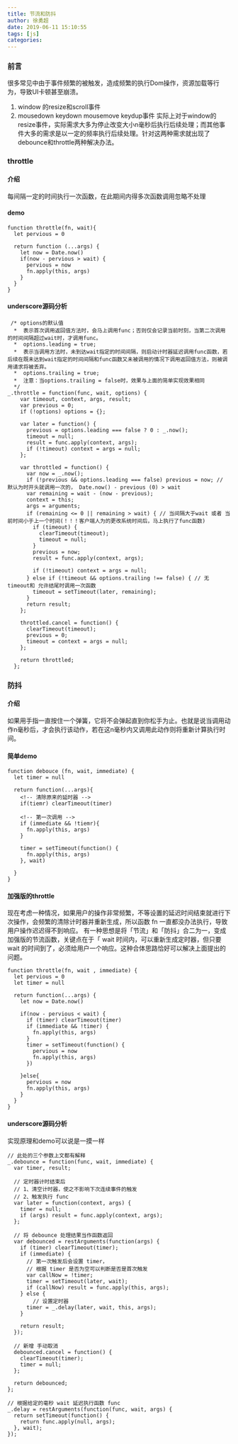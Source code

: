 ```yaml
---
title: 节流和防抖
author: 徐勇超
date: 2019-06-11 15:10:55
tags: [js]
categories:
---
```


### 前言
很多常见中由于事件频繁的被触发，造成频繁的执行Dom操作，资源加载等行为，导致UI卡顿甚至崩溃。
1. window 的resize和scroll事件
2. mousedown keydown mousemove keydup事件 
实际上对于window的resize事件，实际需求大多为停止改变大小n毫秒后执行后续处理；而其他事件大多的需求是以一定的频率执行后续处理。针对这两种需求就出现了debounce和throttle两种解决办法。 

### throttle
#### 介绍
每间隔一定的时间执行一次函数，在此期间内得多次函数调用忽略不处理
#### demo
```
function throttle(fn, wait){
  let pervious = 0

  return function (...args) {
    let now = Date.now()
    if(now - pervious > wait) {
      pervious = now
      fn.apply(this, args)
    }
  }
}
```
<!-- more -->

#### underscore源码分析
```
 /* options的默认值
  *  表示首次调用返回值方法时，会马上调用func；否则仅会记录当前时刻，当第二次调用的时间间隔超过wait时，才调用func。
  *  options.leading = true;
  *  表示当调用方法时，未到达wait指定的时间间隔，则启动计时器延迟调用func函数，若后续在既未达到wait指定的时间间隔和func函数又未被调用的情况下调用返回值方法，则被调用请求将被丢弃。
  *  options.trailing = true; 
  *  注意：当options.trailing = false时，效果与上面的简单实现效果相同
  */
_.throttle = function(func, wait, options) {
    var timeout, context, args, result;
    var previous = 0;
    if (!options) options = {};

    var later = function() {
      previous = options.leading === false ? 0 : _.now();
      timeout = null;
      result = func.apply(context, args);
      if (!timeout) context = args = null;
    };

    var throttled = function() {
      var now = _.now();
      if (!previous && options.leading === false) previous = now; // 默认为时开头就调用一次的， Date.now() - previous (0) > wait
      var remaining = wait - (now - previous);
      context = this;
      args = arguments;
      if (remaining <= 0 || remaining > wait) { // 当间隔大于wait 或者 当前时间小于上一个时间(！！！客户端人为的更改系统时间后，马上执行了func函数)
        if (timeout) {
          clearTimeout(timeout);
          timeout = null;
        }
        previous = now;
        result = func.apply(context, args);
        
        if (!timeout) context = args = null;
      } else if (!timeout && options.trailing !== false) { // 无timeout和 允许结尾时调用一次函数 
        timeout = setTimeout(later, remaining);
      }
      return result;
    };

    throttled.cancel = function() {
      clearTimeout(timeout);
      previous = 0;
      timeout = context = args = null;
    };

    return throttled;
  };
```



### 防抖
#### 介绍
如果用手指一直按住一个弹簧，它将不会弹起直到你松手为止。也就是说当调用动作n毫秒后，才会执行该动作，若在这n毫秒内又调用此动作则将重新计算执行时间。

#### 简单demo
```
function debouce (fn, wait, immediate) {
  let timer = null
  
  return function(...args){
    <!-- 清除原来的延时器 -->
    if(tiemr) clearTimeout(timer)

    <!-- 第一次调用 -->
    if (immediate && !tiemr){
      fn.apply(this, args)
    }

    timer = setTimeout(function() {
      fn.apply(this, args)
    }, wait)

  }
}
```

#### 加强版的throttle
现在考虑一种情况，如果用户的操作非常频繁，不等设置的延迟时间结束就进行下次操作，会频繁的清除计时器并重新生成，所以函数 fn 一直都没办法执行，导致用户操作迟迟得不到响应。
有一种思想是将「节流」和「防抖」合二为一，变成加强版的节流函数，关键点在于「 wait 时间内，可以重新生成定时器，但只要 wait 的时间到了，必须给用户一个响应。这种合体思路恰好可以解决上面提出的问题。
```
function throttle(fn, wait , immediate) {
  let pervious = 0
  let timer = null

  return function(...args) {
    let now = Date.now()

    if(now - pervious < wait) {
      if (timer) clearTimeout(timer)
      if (immediate && !timer) {
        fn.apply(this, args)
      }
      timer = setTimeout(function() {
        pervious = now
        fn.apply(this, args)
      })

    }else{
      pervious = now
      fn.apply(this, args)
    }
  }
}
```

#### underscore源码分析
实现原理和demo可以说是一摸一样
```
// 此处的三个参数上文都有解释
_.debounce = function(func, wait, immediate) {
  var timer, result;

  // 定时器计时结束后
  // 1、清空计时器，使之不影响下次连续事件的触发
  // 2、触发执行 func
  var later = function(context, args) {
    timer = null;
    if (args) result = func.apply(context, args);
  };

  // 将 debounce 处理结果当作函数返回
  var debounced = restArguments(function(args) {
    if (timer) clearTimeout(timer);
    if (immediate) {
      // 第一次触发后会设置 timer，
      // 根据 timer 是否为空可以判断是否是首次触发
      var callNow = !timer;
      timer = setTimeout(later, wait);
      if (callNow) result = func.apply(this, args);
    } else {
        // 设置定时器
      timer = _.delay(later, wait, this, args);
    }

    return result;
  });

  // 新增 手动取消
  debounced.cancel = function() {
    clearTimeout(timer);
    timer = null;
  };

  return debounced;
};

// 根据给定的毫秒 wait 延迟执行函数 func
_.delay = restArguments(function(func, wait, args) {
  return setTimeout(function() {
    return func.apply(null, args);
  }, wait);
});
```


